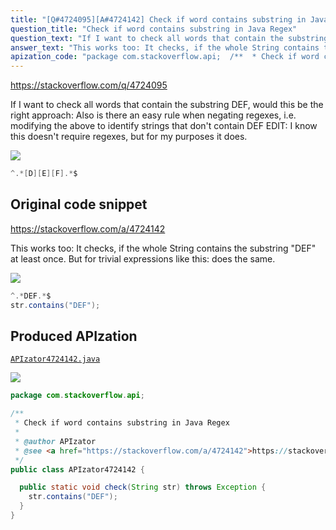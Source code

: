 ```yaml
---
title: "[Q#4724095][A#4724142] Check if word contains substring in Java Regex"
question_title: "Check if word contains substring in Java Regex"
question_text: "If I want to check all words that contain the substring DEF, would this be the right approach: Also is there an easy rule when negating regexes, i.e. modifying the above to identify strings that don't contain DEF EDIT: I know this doesn't require regexes, but for my purposes it does."
answer_text: "This works too: It checks, if the whole String contains the substring \"DEF\" at least once. But for trivial expressions like this: does the same."
apization_code: "package com.stackoverflow.api;  /**  * Check if word contains substring in Java Regex  *  * @author APIzator  * @see <a href=\"https://stackoverflow.com/a/4724142\">https://stackoverflow.com/a/4724142</a>  */ public class APIzator4724142 {    public static void check(String str) throws Exception {     str.contains(\"DEF\");   } }"
---
```


https://stackoverflow.com/q/4724095

If I want to check all words that contain the substring DEF, would this be the right approach:
Also is there an easy rule when negating regexes, i.e. modifying the above to identify strings that don&#x27;t contain DEF
EDIT: I know this doesn&#x27;t require regexes, but for my purposes it does.


<div class="code-logo"><img src="/stackoverflow.png" /></div>

```java
^.*[D][E][F].*$
```


## Original code snippet

https://stackoverflow.com/a/4724142

This works too:
It checks, if the whole String contains the substring &quot;DEF&quot; at least once. But for trivial expressions like this:
does the same.

<div class="code-logo"><img src="/stackoverflow.png" /></div>

```java
^.*DEF.*$
str.contains("DEF");
```

## Produced APIzation

[`APIzator4724142.java`](https://github.com/pasqualesalza/apization-temp/raw/main/data/search/APIzator4724142.java)

<div class="code-logo"><img src="/apizator.png" /></div>

```java
package com.stackoverflow.api;

/**
 * Check if word contains substring in Java Regex
 *
 * @author APIzator
 * @see <a href="https://stackoverflow.com/a/4724142">https://stackoverflow.com/a/4724142</a>
 */
public class APIzator4724142 {

  public static void check(String str) throws Exception {
    str.contains("DEF");
  }
}

```